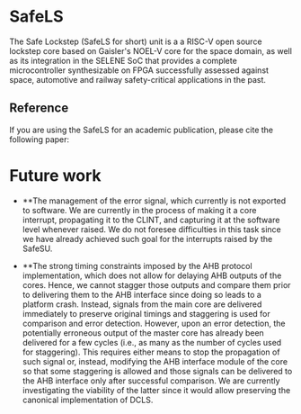 # SafeLS

The Safe Lockstep (SafeLS for short) unit is a a RISC-V open source lockstep core based on Gaisler's NOEL-V core for the space domain, as well as its integration in the SELENE SoC that provides a complete microcontroller synthesizable on FPGA successfully assessed against space, automotive and railway safety-critical applications in the past.



## Reference
If you are using the SafeLS for an academic publication, please cite the following paper:


# Future work

* **The management of the error signal, which currently is not exported to software. We are currently in the process of making it a core interrupt, propagating it to the CLINT, and capturing it at the software level whenever raised. We do not foresee difficulties in this task since we have already achieved such goal for the interrupts raised by the SafeSU.

* **The strong timing constraints imposed by the AHB protocol implementation, which does not allow for delaying AHB outputs of the cores. Hence, we cannot stagger those outputs and compare them prior to delivering them to the AHB interface since doing so leads to a platform crash. Instead, signals from the main core are delivered immediately to preserve original timings and staggering is used for comparison and error detection. However, upon an error detection, the potentially erroneous output of the master core has already been delivered for a few cycles (i.e., as many as the number of cycles used for staggering). This requires either means to stop the propagation of such signal or, instead, modifying the AHB interface module of the core so that some staggering is allowed and those signals can be delivered to the AHB interface only after successful comparison. We are currently investigating the viability of the latter since it would allow preserving the canonical implementation of DCLS.


